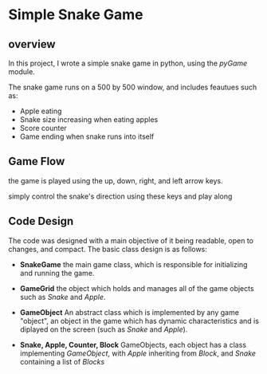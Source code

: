# Simple Snake Game
## overview
In this project, I wrote a simple snake game in python, using the *pyGame* module.

The snake game runs on a 500 by 500 window, and includes feautues such as:
- Apple eating
- Snake size increasing when eating apples
- Score counter
- Game ending when snake runs into itself

## Game Flow
the game is played using the up, down, right, and left arrow keys.

simply control the snake's direction using these keys and play along

## Code Design

The code was designed with a main objective of it being readable, open to changes, and compact.
The basic class design is as follows:

- **SnakeGame**
  the main game class, which is responsible for initializing and running the game.
  
- **GameGrid**
  the object which holds and manages all of the game objects such as *Snake* and *Apple*.
  
- **GameObject**
  An abstract class which is implemented by any game "object", an object in the game which has dynamic characteristics and is diplayed on the screen (such as *Snake* and *Apple*).
  
- **Snake, Apple, Counter, Block**
  GameObjects, each object has a class implementing *GameObject*, with *Apple* inheriting from *Block*, and *Snake* containing a list of *Blocks*
